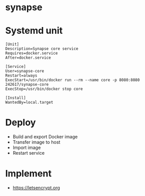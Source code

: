 # synapse

# Systemd unit

```
[Unit]
Description=Synapse core service
Requires=docker.service
After=docker.service

[Service]
User=synapse-core
Restart=always
ExecStart=/usr/bin/docker run --rm --name core -p 8080:8080 242617/synapse-core
ExecStop=/usr/bin/docker stop core

[Install]
WantedBy=local.target
```

# Deploy

* Build and export Docker image
* Transfer image to host
* Import image
* Restart service

# Implement

* https://letsencrypt.org
